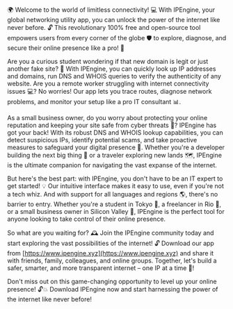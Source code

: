 🌍 Welcome to the world of limitless connectivity! 💻 With IPEngine, your global networking utility app, you can unlock the power of the internet like never before. 🔓 This revolutionary 100% free and open-source tool empowers users from every corner of the globe 🛡️ to explore, diagnose, and secure their online presence like a pro! 🚀

Are you a curious student wondering if that new domain is legit or just another fake site? 🤔 With IPEngine, you can quickly look up IP addresses and domains, run DNS and WHOIS queries to verify the authenticity of any website. Are you a remote worker struggling with internet connectivity issues 💻? No worries! Our app lets you trace routes, diagnose network problems, and monitor your setup like a pro IT consultant 📊.

As a small business owner, do you worry about protecting your online reputation and keeping your site safe from cyber threats 💪? IPEngine has got your back! With its robust DNS and WHOIS lookup capabilities, you can detect suspicious IPs, identify potential scams, and take proactive measures to safeguard your digital presence 🚨. Whether you're a developer building the next big thing 🔧 or a traveler exploring new lands 🗺️, IPEngine is the ultimate companion for navigating the vast expanse of the internet.

But here's the best part: with IPEngine, you don't have to be an IT expert to get started! 💡 Our intuitive interface makes it easy to use, even if you're not a tech whiz. And with support for all languages and regions 🌎, there's no barrier to entry. Whether you're a student in Tokyo 🏫, a freelancer in Rio 🕺, or a small business owner in Silicon Valley 💼, IPEngine is the perfect tool for anyone looking to take control of their online presence.

So what are you waiting for? 🕰️ Join the IPEngine community today and start exploring the vast possibilities of the internet! 🔓 Download our app from [https://www.ipengine.xyz](https://www.ipengine.xyz) and share it with friends, family, colleagues, and online groups. Together, let's build a safer, smarter, and more transparent internet – one IP at a time 🚀!

Don't miss out on this game-changing opportunity to level up your online presence! 🔓️💥 Download IPEngine now and start harnessing the power of the internet like never before!